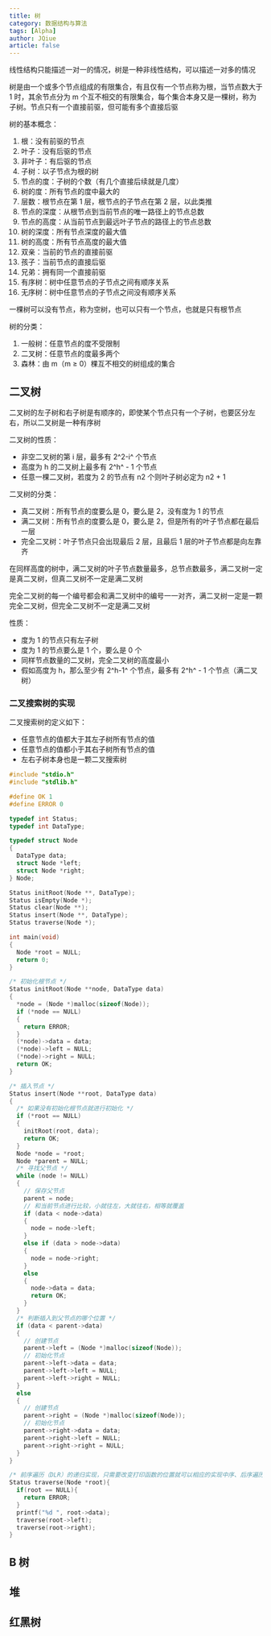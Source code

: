 ```yaml
---
title: 树
category: 数据结构与算法
tags: [Alpha]
author: JQiue
article: false
---
```


线性结构只能描述一对一的情况，树是一种非线性结构，可以描述一对多的情况

树是由一个或多个节点组成的有限集合，有且仅有一个节点称为根，当节点数大于 1 时，其余节点分为 m 个互不相交的有限集合，每个集合本身又是一棵树，称为子树。节点只有一个直接前驱，但可能有多个直接后驱

树的基本概念：

1. 根：没有前驱的节点
2. 叶子：没有后驱的节点
3. 非叶子：有后驱的节点
4. 子树：以子节点为根的树
5. 节点的度：子树的个数（有几个直接后续就是几度）
6. 树的度：所有节点的度中最大的
7. 层数：根节点在第 1 层，根节点的子节点在第 2 层，以此类推
8. 节点的深度：从根节点到当前节点的唯一路径上的节点总数
9. 节点的高度：从当前节点到最远叶子节点的路径上的节点总数
10. 树的深度：所有节点深度的最大值
11. 树的高度：所有节点高度的最大值
12. 双亲：当前的节点的直接前驱
13. 孩子：当前节点的直接后驱
14. 兄弟：拥有同一个直接前驱
15. 有序树：树中任意节点的子节点之间有顺序关系
16. 无序树：树中任意节点的子节点之间没有顺序关系

一棵树可以没有节点，称为空树，也可以只有一个节点，也就是只有根节点

树的分类：

1. 一般树：任意节点的度不受限制
2. 二叉树：任意节点的度最多两个
3. 森林：由 m（m ≥ 0）棵互不相交的树组成的集合

## 二叉树

二叉树的左子树和右子树是有顺序的，即使某个节点只有一个子树，也要区分左右，所以二叉树是一种有序树

二叉树的性质：

+ 非空二叉树的第 i 层，最多有 2^2-i^ 个节点
+ 高度为 h 的二叉树上最多有 2^h^ - 1 个节点
+ 任意一棵二叉树，若度为 2 的节点有 n2 个则叶子树必定为 n2 + 1

二叉树的分类：

+ 真二叉树：所有节点的度要么是 0，要么是 2，没有度为 1 的节点
+ 满二叉树：所有节点的度要么是 0，要么是 2，但是所有的叶子节点都在最后一层
+ 完全二叉树：叶子节点只会出现最后 2 层，且最后 1 层的叶子节点都是向左靠齐

在同样高度的树中，满二叉树的叶子节点数量最多，总节点数最多，满二叉树一定是真二叉树，但真二叉树不一定是满二叉树

完全二叉树的每一个编号都会和满二叉树中的编号一一对齐，满二叉树一定是一颗完全二叉树，但完全二叉树不一定是满二叉树

性质：

+ 度为 1 的节点只有左子树
+ 度为 1 的节点要么是 1 个，要么是 0 个
+ 同样节点数量的二叉树，完全二叉树的高度最小
+ 假如高度为 h，那么至少有 2^h-1^ 个节点，最多有 2^h^ - 1 个节点（满二叉树）

### 二叉搜索树的实现

二叉搜索树的定义如下：

+ 任意节点的值都大于其左子树所有节点的值
+ 任意节点的值都小于其右子树所有节点的值
+ 左右子树本身也是一颗二叉搜索树

<CodeGroup>

<CodeGroupItem title="C" active>

```c
#include "stdio.h"
#include "stdlib.h"

#define OK 1
#define ERROR 0

typedef int Status;
typedef int DataType;

typedef struct Node
{
  DataType data;
  struct Node *left;
  struct Node *right;
} Node;

Status initRoot(Node **, DataType);
Status isEmpty(Node *);
Status clear(Node **);
Status insert(Node **, DataType);
Status traverse(Node *);

int main(void)
{
  Node *root = NULL;
  return 0;
}

/* 初始化根节点 */
Status initRoot(Node **node, DataType data)
{
  *node = (Node *)malloc(sizeof(Node));
  if (*node == NULL)
  {
    return ERROR;
  }
  (*node)->data = data;
  (*node)->left = NULL;
  (*node)->right = NULL;
  return OK;
}

/* 插入节点 */
Status insert(Node **root, DataType data)
{
  /* 如果没有初始化根节点就进行初始化 */
  if (*root == NULL)
  {
    initRoot(root, data);
    return OK;
  }
  Node *node = *root;
  Node *parent = NULL;
  /* 寻找父节点 */
  while (node != NULL)
  {
    // 保存父节点
    parent = node;
    // 和当前节点进行比较，小就往左，大就往右，相等就覆盖
    if (data < node->data)
    {
      node = node->left;
    }
    else if (data > node->data)
    {
      node = node->right;
    }
    else
    {
      node->data = data;
      return OK;
    }
  }
  /* 判断插入到父节点的哪个位置 */
  if (data < parent->data)
  {
    // 创建节点
    parent->left = (Node *)malloc(sizeof(Node));
    // 初始化节点
    parent->left->data = data;
    parent->left->left = NULL;
    parent->left->right = NULL;
  }
  else
  {
    // 创建节点
    parent->right = (Node *)malloc(sizeof(Node));
    // 初始化节点
    parent->right->data = data;
    parent->right->left = NULL;
    parent->right->right = NULL;
  }
}

/* 前序遍历（DLR）的递归实现，只需要改变打印函数的位置就可以相应的实现中序、后序遍历 */
Status traverse(Node *root){
  if(root == NULL){
    return ERROR;
  }
  printf("%d ", root->data);
  traverse(root->left);
  traverse(root->right);
}
```

</CodeGroupItem>

</CodeGroup>

## B 树

## 堆

## 红黑树
